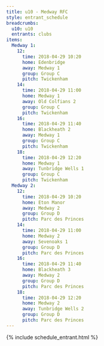 ```yaml
---
title: u10 - Medway RFC
style: entrant_schedule
breadcrumbs:
  u10: u10
  entrants: clubs
items:
  Medway 1:
    12:
      time: 2018-04-29 10:20
      home: Edenbridge
      away: Medway 1
      group: Group C
      pitch: Twickenham
    14:
      time: 2018-04-29 11:00
      home: Medway 1
      away: Old Colfians 2
      group: Group C
      pitch: Twickenham
    16:
      time: 2018-04-29 11:40
      home: Blackheath 2
      away: Medway 1
      group: Group C
      pitch: Twickenham
    18:
      time: 2018-04-29 12:20
      home: Medway 1
      away: Tunbridge Wells 1
      group: Group C
      pitch: Twickenham
  Medway 2:
    12:
      time: 2018-04-29 10:20
      home: Eton Manor
      away: Medway 2
      group: Group D
      pitch: Parc des Princes
    14:
      time: 2018-04-29 11:00
      home: Medway 2
      away: Sevenoaks 1
      group: Group D
      pitch: Parc des Princes
    16:
      time: 2018-04-29 11:40
      home: Blackheath 3
      away: Medway 2
      group: Group D
      pitch: Parc des Princes
    18:
      time: 2018-04-29 12:20
      home: Medway 2
      away: Tunbridge Wells 2
      group: Group D
      pitch: Parc des Princes
---
```


{% include schedule_entrant.html %}
